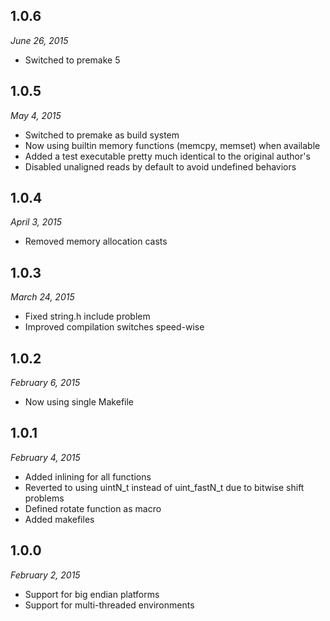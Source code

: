 1.0.6
-----
*June 26, 2015*

* Switched to premake 5

1.0.5
-----
*May 4, 2015*

* Switched to premake as build system
* Now using builtin memory functions (memcpy, memset) when available
* Added a test executable pretty much identical to the original author's
* Disabled unaligned reads by default to avoid undefined behaviors

1.0.4
-----
*April 3, 2015*

* Removed memory allocation casts

1.0.3
-----
*March 24, 2015*

* Fixed string.h include problem
* Improved compilation switches speed-wise

1.0.2
-----
*February 6, 2015*

* Now using single Makefile

1.0.1
-----
*February 4, 2015*

* Added inlining for all functions
* Reverted to using uintN_t instead of uint_fastN_t due to bitwise shift problems
* Defined rotate function as macro
* Added makefiles

1.0.0
-----
*February 2, 2015*

* Support for big endian platforms
* Support for multi-threaded environments